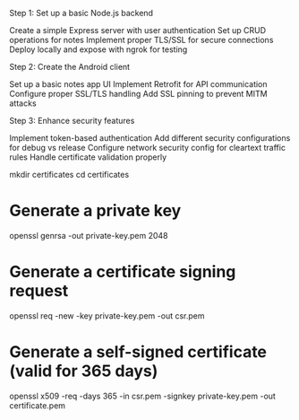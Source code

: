 Step 1: Set up a basic Node.js backend

Create a simple Express server with user authentication
Set up CRUD operations for notes
Implement proper TLS/SSL for secure connections
Deploy locally and expose with ngrok for testing

Step 2: Create the Android client

Set up a basic notes app UI
Implement Retrofit for API communication
Configure proper SSL/TLS handling
Add SSL pinning to prevent MITM attacks

Step 3: Enhance security features

Implement token-based authentication
Add different security configurations for debug vs release
Configure network security config for cleartext traffic rules
Handle certificate validation properly

mkdir certificates
cd certificates

# Generate a private key
openssl genrsa -out private-key.pem 2048

# Generate a certificate signing request
openssl req -new -key private-key.pem -out csr.pem

# Generate a self-signed certificate (valid for 365 days)
openssl x509 -req -days 365 -in csr.pem -signkey private-key.pem -out certificate.pem
